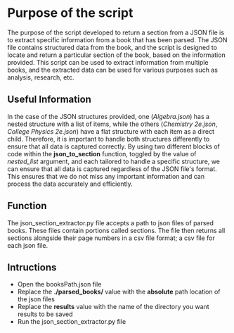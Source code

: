 # Purpose of the script
The purpose of the script developed to return a section from a JSON file is to extract specific information from a book that has been parsed. The JSON file contains structured data from the book, and the script is designed to locate and return a particular section of the book, based on the information provided. This script can be used to extract information from multiple books, and the extracted data can be used for various purposes such as analysis, research, etc.

## Useful Information
In the case of the JSON structures provided, one (*Algebra.json*) has a nested structure with a list of items, while the others (*Chemistry 2e.json*, *College Physics 2e.json*) have a flat structure with each item as a direct child. Therefore, it is important to handle both structures differently to ensure that all data is captured correctly. By using two different blocks of code within the **json_to_section** function, toggled by the value of *nested_list* argument, and each tailored to handle a specific structure, we can ensure that all data is captured regardless of the JSON file's format. This ensures that we do not miss any important information and can process the data accurately and efficiently.

## Function
The json_section_extractor.py file accepts a path to json files of parsed books. These files contain portions called sections. The file then returns all sections alongside their page numbers in a csv file format; a csv file for each json file.

## Intructions
- Open the booksPath.json file
- Replace the **./parsed_books/** value with the **absolute** path location of the json files
- Replace the **results** value with the name of the directory you want results to be saved
- Run the json_section_extractor.py file
